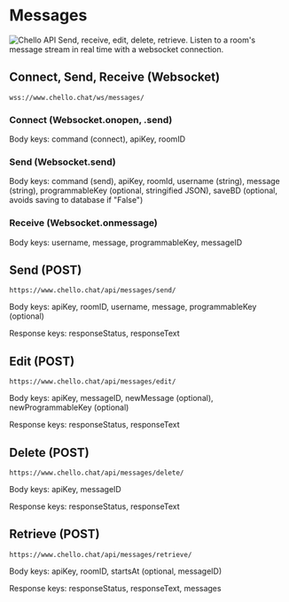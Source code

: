 # Messages

<img src="https://styviostorage.blob.core.windows.net/styviofilecontainer/logoBanner.png" alt="Chello API"> 
Send, receive, edit, delete, retrieve.  Listen to a room's message stream in real time with a websocket connection.

## Connect, Send, Receive (Websocket)
```
wss://www.chello.chat/ws/messages/
```

### Connect (Websocket.onopen, .send)
Body keys: command (connect), apiKey, roomID


### Send (Websocket.send)
Body keys: command (send), apiKey, roomId, username (string), message (string), programmableKey (optional, stringified JSON), saveBD (optional, avoids saving to database if "False")

### Receive (Websocket.onmessage)
Body keys: username, message, programmableKey, messageID

## Send (POST)
```
https://www.chello.chat/api/messages/send/
```
Body keys:
apiKey, roomID, username, message, programmableKey (optional)

Response keys:
responseStatus, responseText

## Edit (POST)
```
https://www.chello.chat/api/messages/edit/
```
Body keys:
apiKey, messageID, newMessage (optional), newProgrammableKey (optional)

Response keys:
responseStatus, responseText

## Delete (POST)
```
https://www.chello.chat/api/messages/delete/
```
Body keys:
apiKey, messageID

Response keys:
responseStatus, responseText

## Retrieve (POST)
```
https://www.chello.chat/api/messages/retrieve/
```
Body keys:
apiKey, roomID, startsAt (optional, messageID)

Response keys:
responseStatus, responseText, messages

